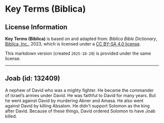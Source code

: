 # Key Terms (Biblica)

## License Information

**Key Terms (Biblica)** is based on and adapted from: _Biblica Bible Dictionary_, [Biblica, Inc.](https://www.biblica.com/), 2023, which is licensed under a [CC BY-SA 4.0 license](https://creativecommons.org/licenses/by-sa/4.0/legalcode.en).

This markdown version (created `2025-10-20`) is provided under the same license.



--------------------------------

## Joab (id: 132409)

A nephew of David who was a mighty fighter. He became the commander of Israel’s armies under David. He was faithful to David for many years. But he went against David by murdering Abner and Amasa. He also went against David by killing Absalom. He didn’t support Solomon as the king after David. Because of these things, David ordered Solomon to have Joab killed.


